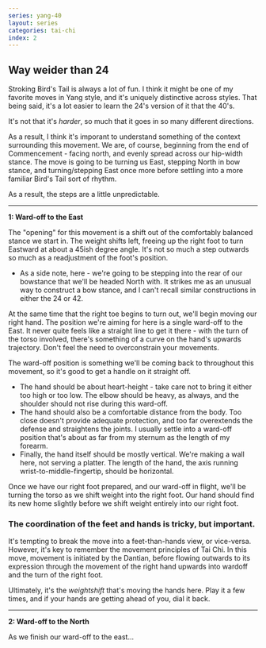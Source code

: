 ```yaml
---
series: yang-40
layout: series
categories: tai-chi
index: 2
---
```


## Way weider than 24

Stroking Bird's Tail is always a lot of fun. I think it might be one of my favorite moves in Yang style, and it's uniquely distinctive across styles. That being said, it's a lot easier to learn the 24's version of it that the 40's. 

It's not that it's _harder_, so much that it goes in so many different directions.

As a result, I think it's imporant to understand something of the context surrounding this movement. We are, of course, beginning from the end of Commencement - facing north, and evenly spread across our hip-width stance. The move is going to be turning us East, stepping North in bow stance, and turning/stepping East once more before settling into a more familiar Bird's Tail sort of rhythm.

As a result, the steps are a little unpredictable.

<hr>

**1: Ward-off to the East**

The "opening" for this movement is a shift out of the comfortably balanced stance we start in. The weight shifts left, freeing up the right foot to turn Eastward at about a 45ish degree angle. It's not so much a step outwards so much as a readjustment of the foot's position.

- As a side note, here - we're going to be stepping into the rear of our bowstance that we'll be headed North with. It strikes me as an unusual way to construct a bow stance, and I can't recall similar constructions in either the 24 or 42.  

At the same time that the right toe begins to turn out, we'll begin moving our right hand. The position we're aiming for here is a single ward-off to the East. It never quite feels like a straight line to get it there - with the turn of the torso involved, there's something of a curve on the hand's upwards trajectory. Don't feel the need to overconstrain your movements.

The ward-off position is something we'll be coming back to throughout this movement, so it's good to get a handle on it straight off. 
- The hand should be about heart-height - take care not to bring it either too high or too low. The elbow should be heavy, as always, and the shoulder should not rise during this ward-off.
- The hand should also be a comfortable distance from the body. Too close doesn't provide adequate protection, and too far overextends the defense and straightens the joints. I usually settle into a ward-off position that's about as far from my sternum as the length of my forearm.
- Finally, the hand itself should be mostly vertical. We're making a wall here, not serving a platter. The length of the hand, the axis running wrist-to-middle-fingertip, should be horizontal.

Once we have our right foot prepared, and our ward-off in flight, we'll be turning the torso as we shift weight into the right foot. Our hand should find its new home slightly before we shift weight entirely into our right foot.

### The coordination of the feet and hands is tricky, but important.

It's tempting to break the move into a feet-than-hands view, or vice-versa. However, it's key to remember the movement principles of Tai Chi.  In this move, movement is initiated by the Dantian, before flowing outwards to its expression through the movement of the right hand upwards into wardoff and the turn of the right foot.

Ultimately, it's the _weightshift_ that's moving the hands here. Play it a few times, and if your hands are getting ahead of you, dial it back.

<hr>

**2: Ward-off to the North** 

As we finish our ward-off to the east...